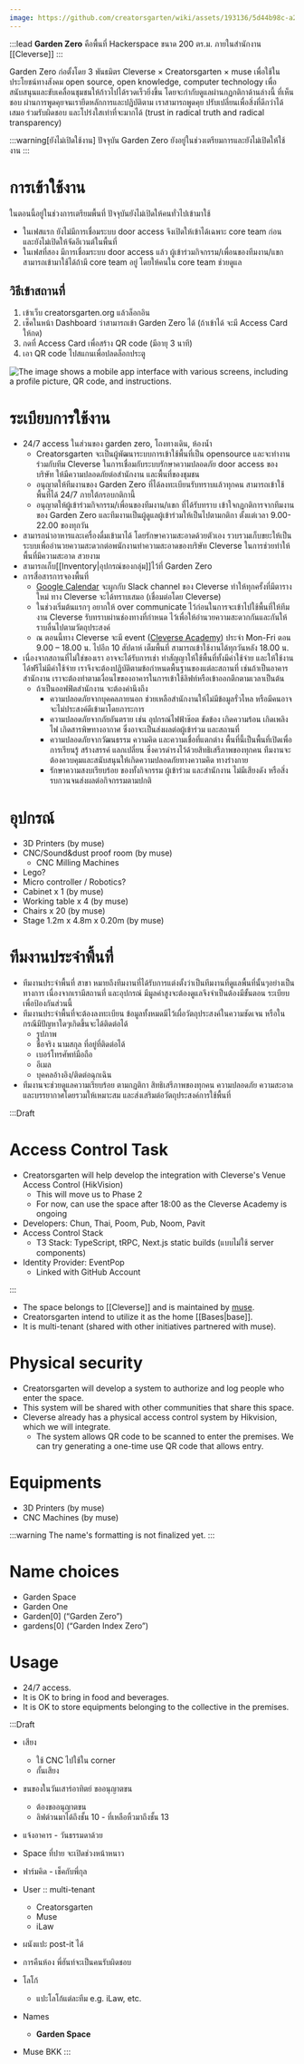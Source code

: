```yaml
---
image: https://github.com/creatorsgarten/wiki/assets/193136/5d44b98c-a262-49c0-9f76-d60b371873ce
---
```


:::lead
**Garden Zero** คือพื้นที่ Hackerspace ขนาด 200 ตร.ม. ภายในสำนักงาน [[Cleverse]]
:::

Garden Zero ก่อตั้งโดย 3 พันธมิตร Cleverse &times; Creatorsgarten &times; muse เพื่อใช้ในประโยชน์ทางสังคม open source, open knowledge, computer technology เพื่อสนับสนุนและขับเคลื่อนชุมชนให้ก้าวไปได้รวดเร็วยิ่งขึ้น โดยจะกำกับดูแลผ่านกฏกติกาด้านล่างนี้ ที่เห็นชอบ ผ่านการพูดคุยจนเรายึดหลักการและปฏิบัติตาม เราสามารถพูดคุย ปรับเปลี่ยนเพื่อสิ่งที่ดีกว่าได้เสมอ ร่วมรับผิดชอบ และโปร่งใสเท่าที่จะมากได้ (trust in radical truth and radical transparency)

:::warning[ยังไม่เปิดใช้งาน]
ปัจจุบัน Garden Zero ยังอยู่ในช่วงเตรียมการและยังไม่เปิดให้ใช้งาน
:::

# การเข้าใช้งาน

ในตอนนี้อยู่ในช่วงการเตรียมพื้นที่ ปัจจุบันยังไม่เปิดให้คนทั่วไปเข้ามาใช้

- ในเฟสแรก ยังไม่มีการเชื่อมระบบ door access จึงเปิดให้เข้าได้เฉพาะ core team ก่อน และยังไม่เปิดให้จัดอีเวนต์ในพื้นที่
- ในเฟสที่สอง มีการเชื่อมระบบ door access แล้ว ผู้เข้าร่วมกิจกรรม/เพื่อนของทีมงาน/แขก สามารถเข้ามาใช้ได้ถ้ามี core team อยู่ โดยให้คนใน core team ช่วยดูแล

## วิธีเข้าสถานที่

1. เข้าเว็บ creatorsgarten.org แล้วล็อกอิน
2. เช็คในหน้า Dashboard ว่าสามารถเข้า Garden Zero ได้ (ถ้าเข้าได้ จะมี Access Card ให้กด)
3. กดที่ Access Card เพื่อสร้าง QR code (มีอายุ 3 นาที)
4. เอา QR code ไปสแกนเพื่อปลดล็อกประตู

![The image shows a mobile app interface with various screens, including a profile picture, QR code, and instructions.](https://usercontent.creatorsgarten.org/c/v1722960687/644c35a6802c02345887f156/gardenzero_access_yp14ic.webp)

# ระเบียบการใช้งาน

- 24/7 access ในส่วนของ garden zero, โถงทางเดิน, ห้องน้ำ
  - Creatorsgarten จะเป็นผู้พัฒนาระบบการเข้าใช้พื้นที่เป็น opensource และจะทำงานร่วมกับทีม Cleverse ในการเชื่อมกับระบบรักษาความปลอดภัย door access ของบริษัท ให้มีความปลอดภัยต่อสำนักงาน และพื้นที่ของชุมชน
  - อนุญาตให้ทีมงานของ Garden Zero ที่ได้ลงทะเบียนรับทราบแล้วทุกคน สามารถเข้าใช้พื้นที่ได้ 24/7 ภายใต้กรอบกติกานี้
  - อนุญาตให้ผู้เข้าร่วมกิจกรรม/เพื่อนของทีมงาน/แขก ที่ได้รับทราบ เข้าใจกฏกติการจากทีมงานของ Garden Zero และทีมงานเป็นผู้ดูแลผู้เข้าร่วมให้เป็นไปตามกติกา ตั้งแต่เวลา 9.00-22.00 ของทุกวัน
- สามารถนำอาหารและเครื่องดื่มเข้ามาได้ โดยรักษาความสะอาดด้วยตัวเอง รวบรวมเก็บขยะให้เป็นระบบเพื่ออำนวยความสะดวกต่อพนักงานทำความสะอาดของบริษัท Cleverse ในการช่วยทำให้พื้นที่มีความสะอาด สวยงาม
- สามารถเก็บ[[Inventory|อุปกรณ์ของกลุ่ม]]ไว้ที่ Garden Zero
- การสื่อสารการจองพื้นที่
  - [Google Calendar](https://calendar.google.com/calendar/u/0?cid=Yjk0Y2VjZDRiNWY2NTQ5MjQwZDU1YTUwOGIzNWVlYWZlNDkwNWZhZjdlNWQ3NGVlZDE1OTAxMmM3ZjRiYzM1M0Bncm91cC5jYWxlbmRhci5nb29nbGUuY29t) จะผูกกับ Slack channel ของ Cleverse ทำให้ทุกครั้งที่มีตารางใหม่ ทาง Cleverse จะได้ทราบเสมอ (เชื่อมต่อโดย Cleverse)
  - ในช่วงเริ่มต้นแรกๆ อยากให้ over communicate ไว้ก่อนในการจะเข้าไปใช้พื้นที่ให้ทีมงาน Cleverse รับทราบผ่านช่องทางที่กำหนด ไว้เพื่อให้อำนวยความสะดวกกันและกันให้ราบลื่นไปตามวัตถุประสงค์
  - ณ ตอนนี้ทาง Cleverse จะมี event ([Cleverse Academy](https://academy.cleverse.com/)) ประจำ Mon-Fri ตอน 9.00 – 18.00 น. ไปอีก 10 สัปดาห์ เต็มพื้นที่ สามารถเข้าใช้งานได้ทุกวันหลัง 18.00 น.
- เนื่องจากสถานที่ไม่ใช่ของเรา อาจจะได้รับการเช่า ทำสัญญาให้ใช้พื้นที่ทั้งมีค่าใช้จ่าย และให้ใช้งานได้ฟรีไม่มีค่าใช้จ่าย เราจึงจะต้องปฏิบัติตามข้อกำหนดพื้นฐานของแต่ละสถานที่ เช่นถ้าเป็นอาคารสำนักงาน เราจะต้องทำตามเงื่อนไขของอาคารในการเข้าใช้ลิฟท์หรือเข้าออกตึกตามเวลาเป็นต้น
  - ถ้าเป็นออฟฟิตสำนักงาน จะต้องคำนึงถึง
    - ความปลอดภัยจากบุคคลภายนอก ช่วยเหลือสำนักงานให้ไม่มีข้อมูลรั่วไหล หรือมีคนอาจจะไม่ประสงค์ดีเข้ามาโดยภาระการ
    - ความปลอดภัยจากภัยอันตราย เช่น อุปกรณ์ไฟฟ้าช๊อต ขัดข้อง เกิดความร้อน เกิดเพลิงไฟ เกิดสารพิษทางอากาศ ซึ่งอาจะเป็นส่งผลต่อผู้เข้าร่วม และสถานที่
    - ความปลอดภัยจากวัฒนธรรม ความคิด และความเชื่อที่แตกต่าง พื้นที่นี้เป็นพื้นที่เปิดเพื่อการเรียนรู้ สร้างสรรค์ แลกเปลี่ยน ซึ่งควรดำรงไว้ด้วยสิทธิเสรีภาพของทุกคน ทีมงานจะต้องควบคุมและสนับสนุนให้เกิดความปลอดภัยทางความคิด ทางร่างกาย
    - รักษาความสงบเรียบร้อย ของทั้งกิจกรรม ผู้เข้าร่วม และสำนักงาน ไม่มีเสียงดัง หรือสิ่งรบกวนจนส่งผลต่อกิจกรรมตามปกติ

# อุปกรณ์

- 3D Printers (by muse)
- CNC/Sound&dust proof room (by muse)
  - CNC Milling Machines
- Lego?
- Micro controller / Robotics?
- Cabinet x 1 (by muse)
- Working table x 4 (by muse)
- Chairs x 20 (by muse)
- Stage 1.2m x 4.8m x 0.20m (by muse)

# ทีมงานประจำพื้นที่

- ทีมงานประจำพื้นที่ สาขา หมายถึงทีมงานที่ได้รับการแต่งตั้งว่าเป็นทีมงานที่ดูแลพื้นที่นั้นๆอย่างเป็นทางการ เนื่องจากเรามีสถานที่ และอุปกรณ์ มีมูลค่าสูงจะต้องดูแลจึงจำเป็นต้องมีขั้นตอน ระเบียบเพื่อป้องกันส่วนนี้
- ทีมงานประจำพื้นที่จะต้องลงทะเบียน ข้อมูลทั้งหมดมีไว้เผื่อวัตถุประสงค์ในความชัดเจน หรือในกรณีมีปัญหาใดๆเกิดขึ้นจะได้ติดต่อได้
  - รูปภาพ
  - ชื่อจริง นามสกุล ที่อยู่ที่ติดต่อได้
  - เบอร์โทรศัพท์มือถือ
  - อีเมล
  - บุคคลอ้างอิง/ติดต่อฉุกเฉิน
- ทีมงานจะช่วยดูแลความเรียบร้อย ตามกฏติกา สิทธิเสรีภาพของทุกคน ความปลอดภัย ความสะอาด และบรรยากาศโดยรวมให้เหมาะสม และส่งเสริมต่อวัตถุประสงค์การใช้พื้นที่

:::Draft

# Access Control Task

- Creatorsgarten will help develop the integration with Cleverse's Venue Access Control (HikVision)
   - This will move us to Phase 2
   - For now, can use the space after 18:00 as the Cleverse Academy is ongoing
- Developers: Chun, Thai, Poom, Pub, Noom, Pavit
- Access Control Stack
   - T3 Stack: TypeScript, tRPC, Next.js static builds (แบบไม่ใช้ server components)
- Identity Provider: EventPop
   - Linked with GitHub Account

:::

[muse]: https://muse.as

- The space belongs to [[Cleverse]] and is maintained by [muse][muse].
- Creatorsgarten intend to utilize it as the home [[Bases|base]].
- It is multi-tenant (shared with other initiatives partnered with muse).

# Physical security

- Creatorsgarten will develop a system to authorize and log people who enter the space.
- This system will be shared with other communities that share this space.
- Cleverse already has a physical access control system by Hikvision, which we will integrate.
    - The system allows QR code to be scanned to enter the premises. We can try generating a one-time use QR code that allows entry.

# Equipments

- 3D Printers (by muse)
- CNC Machines (by muse)


:::warning
The name's formatting is not finalized yet.
:::

# Name choices

- Garden Space
- Garden One
- Garden[0] (“Garden Zero”)
- gardens[0] (“Garden Index Zero”)

# Usage

- 24/7 access.
- It is OK to bring in food and beverages.
- It is OK to store equipments belonging to the collective in the premises.

:::Draft
- เสียง
	- ใช้ CNC ไปใช้ใน corner
	- กั้นเสียง

- ขนของในวันเสาร์อาทิตย์ ขออนุญาตขน
	- ต้องขออนุญาตขน
	- ลิฟต์วนมาได้ถึงชั้น 10 - ที่เหลือหิ้วมาถึงชั้น 13
- แจ้งอาคาร - วันธรรมดาด้วย

- Space ที่ปาย จะเปิดช่วงหน้าหนาว
- ฟาร์มคิด - เช็คกับพี่กุล

- User :: multi-tenant
	- Creatorsgarten
	- Muse
	- iLaw

- ผนังแปะ post-it ได้
- การคืนห้อง พี่ฮันท์จะเป็นคนรับผิดชอบ

- โลโก้
	- แปะโลโก้แต่ละทีม e.g. iLaw, etc.

- Names
	- **Garden Space**
- Muse BKK
:::
